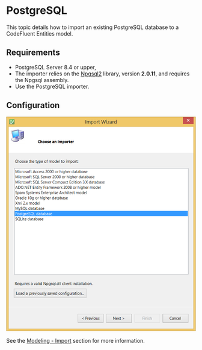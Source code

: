 # PostgreSQL

This topic details how to import an existing PostgreSQL database to a CodeFluent Entities model.

## Requirements

* PostgreSQL Server 8.4 or upper,
* The importer relies on the [Npgsql2](http://npgsql.projects.postgresql.org/) library, version **2.0.11**, and requires the Npgsql assembly.
* Use the PostgreSQL importer.


## Configuration

![](img/postgresql-importer-01.png)

See the [Modeling - Import](../modeling/import.md) section for more information.